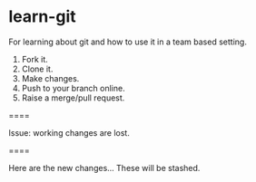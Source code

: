 # learn-git

For learning about git and how to use it in a team based setting.

1. Fork it.
2. Clone it.
3. Make changes.
4. Push to your branch online.
5. Raise a merge/pull request.

====

Issue: working changes are lost.


====

Here are the new changes... These will be stashed.

